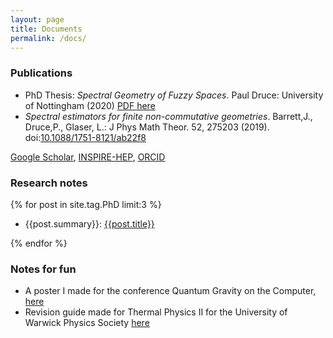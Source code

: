 ```yaml
---
layout: page
title: Documents
permalink: /docs/
---
```

### Publications
- PhD Thesis: *Spectral Geometry of Fuzzy Spaces*. Paul Druce: University of Nottingham (2020) [PDF here](/assets/PDFs/Paul-Druce's-PhD-Thesis-2020.pdf)
- *Spectral estimators for finite non-commutative geometries*. Barrett,J., Druce,P., Glaser, L.: J Phys Math Theor. 52, 275203 (2019). doi:<a href="https://doi.org/10.1088/1751-8121/ab22f8">10.1088/1751-8121/ab22f8 </a>

<a href="https://scholar.google.co.uk/citations?user=Jo77IVsAAAAJ&hl=en"> Google Scholar</a>, <a href="http://inspirehep.net/author/profile/P.Druce.1">INSPIRE-HEP</a>, <a href = "https://orcid.org/0000-0002-2774-964X">ORCID</a>




### Research notes
{% for post in site.tag.PhD limit:3 %}
  <ul>
      <li> {{post.summary}}: <a href="{{post.url}}">  {{post.title}} </a></li>
  </ul>
{% endfor %}

### Notes for fun

- A poster I made for the conference Quantum Gravity on the Computer,  <a href="{{site.url}}/assets/PDFs/PaulDrucePoster-QGotC18.pdf">here </a>
- Revision guide made for Thermal Physics II for the University of Warwick Physics Society <a href="{{site.url}}/assets/PDFs/Thermal Physics II Revision Guide-2013.pdf"> here</a>
